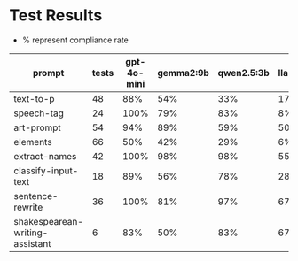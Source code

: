# Test Results

- % represent compliance rate

|prompt|tests|gpt-4o-mini|gemma2:9b|qwen2.5:3b|llama3.2:1b|
|-|-|-|-|-|-|
|text\-to\-p|48|88%|54%|33%|17%|
|speech\-tag|24|100%|79%|83%|8%|
|art\-prompt|54|94%|89%|59%|50%|
|elements|66|50%|42%|29%|6%|
|extract\-names|42|100%|98%|98%|55%|
|classify\-input\-text|18|89%|56%|78%|28%|
|sentence\-rewrite|36|100%|81%|97%|67%|
|shakespearean\-writing\-assistant|6|83%|50%|83%|67%|
